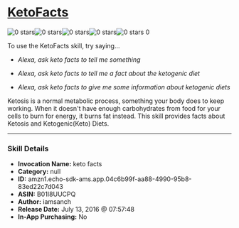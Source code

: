 # [KetoFacts](http://alexa.amazon.com/#skills/amzn1.echo-sdk-ams.app.04c6b99f-aa88-4990-95b8-83ed22c7d043)
![0 stars](../../images/ic_star_border_black_18dp_1x.png)![0 stars](../../images/ic_star_border_black_18dp_1x.png)![0 stars](../../images/ic_star_border_black_18dp_1x.png)![0 stars](../../images/ic_star_border_black_18dp_1x.png)![0 stars](../../images/ic_star_border_black_18dp_1x.png) 0

To use the KetoFacts skill, try saying...

* *Alexa, ask keto facts to tell me something*

* *Alexa, ask keto facts to tell me a fact about the ketogenic diet*

* *Alexa, ask keto facts to give me some information about ketogenic diets*

Ketosis is a normal metabolic process, something your body does to keep working. When it doesn't have enough carbohydrates from food for your cells to burn for energy, it burns fat instead. This skill provides facts about Ketosis and Ketogenic(Keto) Diets.

***

### Skill Details

* **Invocation Name:** keto facts
* **Category:** null
* **ID:** amzn1.echo-sdk-ams.app.04c6b99f-aa88-4990-95b8-83ed22c7d043
* **ASIN:** B01I8UUCPQ
* **Author:** iamsanch
* **Release Date:** July 13, 2016 @ 07:57:48
* **In-App Purchasing:** No

